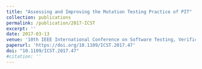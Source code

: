 ```yaml
---
title: "Assessing and Improving the Mutation Testing Practice of PIT"
collection: publications
permalink: /publication/2017-ICST
excerpt: ''
date: 2017-03-13
venue: '10th IEEE International Conference on Software Testing, Verification and Validation (ICST)'
paperurl: 'https://doi.org/10.1109/ICST.2017.47'
doi: "10.1109/ICST.2017.47"
#citation: ''
---
```

